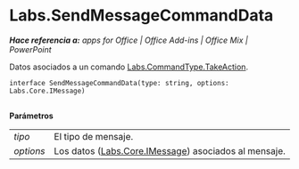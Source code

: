 
# Labs.SendMessageCommandData

 _**Hace referencia a:** apps for Office | Office Add-ins | Office Mix | PowerPoint_

Datos asociados a un comando [Labs.CommandType.TakeAction](http://msdn.microsoft.com/library/4d6f4ca5-56e8-45b4-803c-5b562b2d97c1.aspx).

```
interface SendMessageCommandData(type: string, options: Labs.Core.IMessage)
```


## 

 **Parámetros**


|||
|:-----|:-----|
| _tipo_|El tipo de mensaje.|
| _options_|Los datos ([Labs.Core.IMessage](http://msdn.microsoft.com/library/69b9a5c2-cbce-4a3d-b937-e8b4798612a8.aspx)) asociados al mensaje.|
